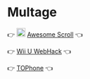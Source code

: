 # Multage

👉 <img src="https://raw.githubusercontent.com/N0ub4x/Multage/main/Images/Logo/Awesome%20Scroll.ico" height="20" width="20" /> [Awesome Scroll](https://n0ub4x.github.io/Multage/Awesome%20Scroll/) 👈

👉 [Wii U WebHack](https://n0ub4x.github.io/Multage/WiiU/) 👈

👉 [TOPhone](https://n0ub4x.github.io/Multage/TOPhone/) 👈
